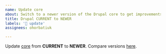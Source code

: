 ```yaml
---
name: Update core
about: Switch to a newer version of the Drupal core to get improvements and new features.
title: Drupal CURRENT to NEWER
labels: '📢 update'
assignees: ohorbatiuk

---
```


Update [core](https://www.drupal.org/project/drupal) from **CURRENT** to **NEWER**. Compare versions [here](https://git.drupalcode.org/project/drupal/-/compare/CURRENT...NEWER).
